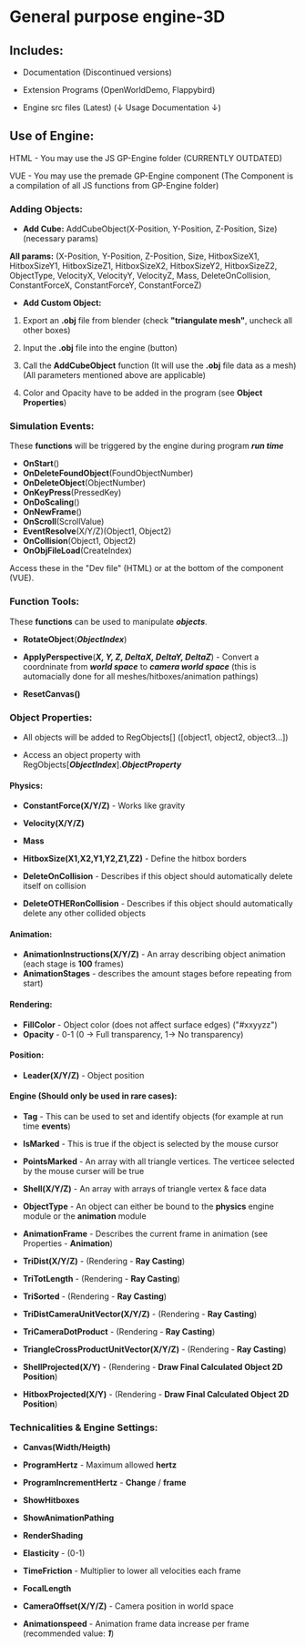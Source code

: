 # General purpose engine-3D
## Includes:

- Documentation (Discontinued versions)

- Extension Programs (OpenWorldDemo, Flappybird)

- Engine src files (Latest) (↓ Usage Documentation ↓)

## Use of Engine:

HTML - You may use the JS GP-Engine folder
(CURRENTLY OUTDATED)

VUE - You may use the premade GP-Engine component
(The Component is a compilation of all JS functions from GP-Engine folder)


### Adding Objects:

- **Add Cube:** AddCubeObject(X-Position, Y-Position, Z-Position, Size) (necessary params)

**All params:** (X-Position, Y-Position, Z-Position, Size, HitboxSizeX1, HitboxSizeY1, HitboxSizeZ1, HitboxSizeX2, HitboxSizeY2, HitboxSizeZ2, ObjectType, VelocityX, VelocityY, VelocityZ, Mass,    DeleteOnCollision, ConstantForceX, ConstantForceY, ConstantForceZ)

- **Add Custom Object:**

1. Export an **.obj** file from blender (check **"triangulate mesh"**, uncheck all other boxes)

2. Input the **.obj** file into the engine (button)

3. Call the **AddCubeObject** function (It will use the **.obj** file data as a mesh) (All parameters mentioned above are applicable)

4. Color and Opacity have to be added in the program (see **Object Properties**)


### Simulation Events:

These **functions** will be triggered by the engine during program ***run time***

- **OnStart**()
- **OnDeleteFoundObject**(FoundObjectNumber)
- **OnDeleteObject**(ObjectNumber)
- **OnKeyPress**(PressedKey)
- **OnDoScaling**()
- **OnNewFrame**()
- **OnScroll**(ScrollValue)
- **EventResolve**(X/Y/Z)(Object1, Object2)
- **OnCollision**(Object1, Object2)
- **OnObjFileLoad**(CreateIndex)

Access these in the "Dev file" (HTML) or at the bottom of the component (VUE).


### Function Tools:

These **functions** can be used to manipulate ***objects***.

- **RotateObject**(***ObjectIndex***)
- **ApplyPerspective**(***X, Y, Z, DeltaX, DeltaY, DeltaZ***) - Convert a coordninate from ***world space*** to ***camera world space***
(this is automacially done for all meshes/hitboxes/animation pathings)

- **ResetCanvas()**


### Object Properties:

- All objects will be added to RegObjects[] ([object1, object2, object3...])

- Access an object property with RegObjects[***ObjectIndex***].***ObjectProperty***

#### Physics:

- **ConstantForce(X/Y/Z)** - Works like gravity
- **Velocity(X/Y/Z)**
- **Mass**

- **HitboxSize(X1,X2,Y1,Y2,Z1,Z2)** - Define the hitbox borders

- **DeleteOnCollision** - Describes if this object should automatically delete itself on collision
- **DeleteOTHERonCollision** - Describes if this object should automatically delete any other collided objects

#### Animation:

- **AnimationInstructions(X/Y/Z)** - An array describing object animation (each stage is **100** frames)
- **AnimationStages** - describes the amount stages before repeating from start)

#### Rendering:

- **FillColor** - Object color (does not affect surface edges) ("#xxyyzz")
- **Opacity** - 0-1 (0 -> Full transparency, 1-> No transparency)

#### Position:

- **Leader(X/Y/Z)** - Object position

#### Engine (Should only be used in rare cases):

- **Tag** - This can be used to set and identify objects (for example at run time **events**)
- **IsMarked** - This is true if the object is selected by the mouse cursor
- **PointsMarked** - An array with all triangle vertices. The verticee selected by the mouse curser will be true

- **Shell(X/Y/Z)** - An array with arrays of triangle vertex & face data
- **ObjectType** - An object can either be bound to the **physics** engine module or the **animation** module

- **AnimationFrame** - Describes the current frame in animation (see Properties - **Animation**)

- **TriDist(X/Y/Z)** - (Rendering - **Ray Casting**)
- **TriTotLength** - (Rendering - **Ray Casting**)
- **TriSorted** - (Rendering - **Ray Casting**)
- **TriDistCameraUnitVector(X/Y/Z)** - (Rendering - **Ray Casting**)
- **TriCameraDotProduct** - (Rendering - **Ray Casting**)
- **TriangleCrossProductUnitVector(X/Y/Z)** - (Rendering - **Ray Casting**)

- **ShellProjected(X/Y)** - (Rendering - **Draw Final Calculated Object 2D Position**)
- **HitboxProjected(X/Y)** - (Rendering - **Draw Final Calculated Object 2D Position**)


### Technicalities & Engine Settings:

- **Canvas(Width/Heigth)**
- **ProgramHertz** - Maximum allowed **hertz**
- **ProgramIncrementHertz** - **Change** / **frame**
- **ShowHitboxes**
- **ShowAnimationPathing**
- **RenderShading**

- **Elasticity** - (0-1)
- **TimeFriction** - Multiplier to lower all velocities each frame

- **FocalLength**
- **CameraOffset(X/Y/Z)** - Camera position in world space

- **Animationspeed** - Animation frame data increase per frame (recommended value: ***1***)
